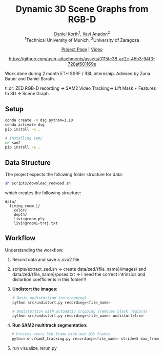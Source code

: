 <div align="center">

# Dynamic 3D Scene Graphs from RGB-D
[Daniel Korth](https://danielkorth.io/)<sup>1</sup>, [Xavi Anadon](https://x.com/XaviXva)<sup>2</sup> <br>
<sup>1</sup>Technical University of Munich, <sup>2</sup>University of Zaragoza

[Project Page](https://danielkorth.github.io/dynamic-scene-graphs/) | [Video](https://youtu.be/tMiMO2Wnj8Q)

https://github.com/user-attachments/assets/0115fc38-ac2c-45b3-94f3-728af601169e

</div>



Work done during 2 month ETH SSRF / RSL internship. Advised by Zuria Bauer and Daniel Barath.

tl;dr: ZED RGB-D recording -> SAM2 Video Tracking-> Lift Mask + Features to 3D -> Scene Graph.

## Setup

```bash
conda create -n dsg python=3.10
conda activate dsg
pip install -e .

# installing sam2
cd sam2
pip install -e .
```

## Data Structure
The project expects the following folder structure for data:

```bash
sh scripts/download_redwood.sh
```

which creates the following structure:
```
data/
  living_room_1/
    color/
    depth/
    livingroom.ply
    livingroom1-traj.txt
```

## Workflow

Understanding the workflow:
1. Record data and save a .svo2 file
2. scripts/extract_zed.sh -> create data/zed/{file_name}/images/ and data/zed/{file_name}/poses.txt
    -> I need the correct intrinsics and distortion coefficients in this folder!!!
3. **Undistort the images:**
   ```bash
   # Basic undistortion (no cropping)
   python src/undistort.py recording=<file_name>
   
   # Undistortion with automatic cropping (removes black regions)
   python src/undistort.py recording=<file_name> undistort=true
   ```

4. **Run SAM2 multitrack segmentation:**
```bash
   # Process every 5th frame with max 100 frames
   python src/sam2_tracking.py recording=<file_name> stride=5 max_frames=100 sam=tiny
```

5. run visualize_rerun.py 
